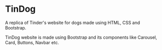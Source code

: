 # TinDog

A replica of Tinder's website for dogs made using HTML, CSS and Bootstrap.

TinDog website is made using Bootstrap and its components like Carousel, Card, Buttons, Navbar etc.
